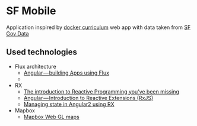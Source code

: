 
# SF Mobile
Application inspired by [docker curriculum](http://prakhar.me/docker-curriculum/) web app with data taken from [SF Gov Data](https://data.sfgov.org/Economy-and-Community/Mobile-Food-Facility-Permit/rqzj-sfat)

## Used technologies
* Flux architecture
  * [Angular — building Apps using Flux](https://medium.com/@gerard.sans/angular-using-flux-6a835c9c0656#.67vp0sbzd)
  *
* RX
  * [The introduction to Reactive Programming you’ve been missing](https://gist.github.com/staltz/868e7e9bc2a7b8c1f754)
  * [Angular — Introduction to Reactive Extensions (RxJS)](https://medium.com/google-developer-experts/angular-introduction-to-reactive-extensions-rxjs-a86a7430a61f)
  * [Managing state in Angular2 using RX](https://medium.com/front-end-developers/managing-state-in-angular-2-using-rxjs-b849d6bbd5a5)
* Mapbox
  * [Mapbox Web GL maps](https://www.mapbox.com/mapbox-gl-js/examples/)
